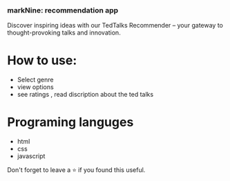### markNine: recommendation app
Discover inspiring ideas with our TedTalks Recommender – your gateway to thought-provoking talks and innovation.
<br/>


# How to use:
 - Select genre
 - view options
 - see ratings , read discription about the ted talks
   
# Programing languges 
 - html
 - css
 - javascript 

Don't forget to leave a ⭐ if you found this useful.

